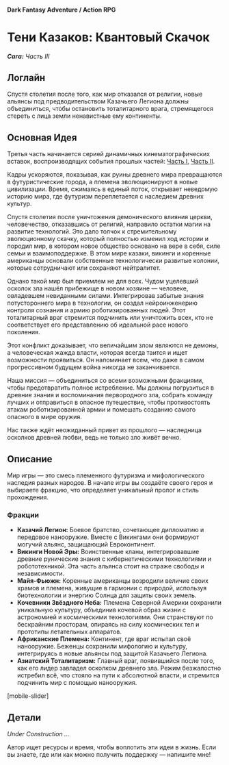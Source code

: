 #### Dark Fantasy Adventure / Action RPG

# Тени Казаков: Квантовый Скачок

***Сага:** Часть III*

## Логлайн

Спустя столетия после того, как мир отказался от религии, новые альянсы под предводительством Казачьего Легиона должны объединиться, чтобы остановить тоталитарного врага, стремящегося стереть с лица земли ненавистные ему континенты.

## Основная Идея

Третья часть начинается серией динамичных кинематографических вставок, воспроизводящих события прошлых частей: [Часть I](/cossacks-saga-1), [Часть II](/cossacks-saga-2).

Кадры ускоряются, показывая, как руины древнего мира превращаются в футуристические города, а племена эволюционируют в новые цивилизации. Время, сжимаясь в единый поток, открывает неведомую историю мира, где футуризм переплетается с наследием древних культур.

Спустя столетия после уничтожения демонического влияния церкви, человечество, отказавшись от религий, направило остатки магии на развитие технологий. Это дало толчок к стремительному эволюционному скачку, который полностью изменил ход истории и породил мир, в котором новое общество основано на вере в себя, силе семьи и взаимоподдержке. В этом мире казаки, викинги и коренные американцы основали собственные технологически развитые колонии, которые сотрудничают или сохраняют нейтралитет.

Однако такой мир был приемлем не для всех. Чудом уцелевший осколок зла нашёл прибежище в новом хозяине — человеке, овладевшем невиданными силами. Интегрировав забытые знания потустороннего мира в технологии, он создал нейроинженерию контроля сознания и армию роботизированных людей. Этот тоталитарный враг стремится подчинить или уничтожить всех, кто не соответствует его представлению об идеальной расе нового поколения.

Этот конфликт доказывает, что величайшим злом являются не демоны, а человеческая жажда власти, которая всегда таится и ищет возможности проявиться. Он напоминает всем, что даже в самом прогрессивном будущем война никогда не заканчивается.

Наша миссия — объединиться со всеми возможными фракциями, чтобы предотвратить полное истребление. Мы должны погрузиться в древние знания и воспоминания первородного зла, собрать команду лучших и отправиться в опасное путешествие, чтобы противостоять атакам роботизированной армии и помешать созданию самого опасного в мире оружия.

Нас также ждёт неожиданный привет из прошлого — наследница осколков древней любви, ведь не только зло живёт вечно.

## Описание

Мир игры — это смесь племенного футуризма и мифологического наследия разных народов. В начале игры вы создаёте своего героя и выбираете фракцию, что определяет уникальный пролог и стиль прохождения.

### Фракции

- **Казачий Легион:** Боевое братство, сочетающее дипломатию и передовое нанооружие. Вместе с Викингами они формируют могучий альянс, защищающий Евроконтинент.
- **Викинги Новой Эры:** Воинственные кланы, интегрировавшие древние рунические знания с кибернетическими технологиями и робототехникой. Эта часть альянса стоит на страже свободы и независимости.
- **Майя-Фьюжн:** Коренные американцы возродили величие своих храмов и племена, живущие в гармонии с природой, используя биотехнологии и энергию Солнца для защиты своих земель.
- **Кочевники Звёздного Неба:** Племена Северной Америки сохранили уникальную культуру, объединив кочевой образ жизни с астрономией и космическими технологиями. Они странствуют по бескрайним просторам, опираясь на силу космических тел и прототипы летательных аппаратов.
- **Африканские Племена:** Континент, где враг испытал своё нанооружие. Беженцы сохранили мифологию и культуру, интегрируясь в новые альянсы под защитой Казачьего Легиона.
- **Азиатский Тоталитаризм:** Главный враг, появившийся после того, как его лидер завладел осколком древнего зла. Режим безжалостно истребил всё, что стояло на пути к абсолютной власти, и стремится подчинить мир с помощью нанооружия.

[mobile-slider]

## Детали

*Under Construction …*

Автор ищет ресурсы и время, чтобы воплотить эти идеи в жизнь. Если вы знаете, где или как можно получить поддержку — напишите мне!